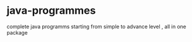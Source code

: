 # java-programmes
complete java programms  starting from simple to advance level , all in one package 
